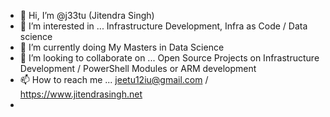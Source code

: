 - 👋 Hi, I’m @j33tu (Jitendra Singh)
- 👀 I’m interested in ... Infrastructure Development, Infra as Code / Data science
- 🌱 I’m currently doing My Masters in Data Science 
- 💞️ I’m looking to collaborate on ... Open Source Projects on Infrastructure Development / PowerShell Modules or ARM development
- 📫 How to reach me ... jeetu12iu@gmail.com / https://www.jitendrasingh.net
- 

<!---
j33tu/j33tu is a ✨ special ✨ repository because its `README.md` (this file) appears on your GitHub profile.
You can click the Preview link to take a look at your changes.
--->
